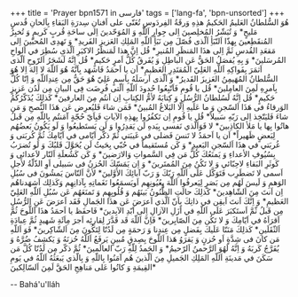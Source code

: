 +++
title = 'Prayer bpn1571 in فارسی'
tags = ['lang-fa', 'bpn-unsorted']
+++
هُوَ السُّلطانُ العَليمُ الحَكيمُ
هذِهِ وَرقَةُ الفِردَوسِ تُغَنّی علی اَفنانِ سِدرَةِ البَقاءِ بِاَلحانِ قُدسٍ مَليحٍ* وَ تُبَشّرُ المُخلِصينَ اِلی جِوارِ اَللّهِ وَ المُوَحّدينَ اِلی ساحَةِ قُربٍ كَريمٍ وَ تُخبِرُ المُنقَطِعينَ بِهذّا اَلنّبَأِ اَلّذی فُصّلَ مِن نَبَأِ اَللّهِ المَلِكِ العَزيزِ الفَريدِ* وَ تَهدِی المُحبّينَ اِلی مَقعَدِ القُدسِ ثَمَّ اِلی هذَا المَنظَرِ المُنيرِ* قُل اِنَّ هذا لَمَنظَرُ الاكبَرِ اَلّذیِ سُطِرَ في اَلواحِ المُرسَلينَ* وَ بِهِ يُفصَلُ الحَقُّ عَنِ ‌الباطِلِ وَ يُفَرقُ كُلُّ اَمرٍ حَكيمٍ* قُل اِنَّهُ لَشَجَرُ اَلرّوحِ اَلّذی اَثمَرَ بِفَواكِهِ اَللّهِ العَلِيّ المُقتَدِرِ العَظيمِ* اَن يا اَحمَدُ فَاشهَد بِاَنَّهُ هُوَ اَللّهَ لا اِلهَ اِلا هُوَ السُّلطانُ المُهَيمِنُ العَزيزَ القَديرُ* وَ اَلّذی اَرسَلَهُ بِاَسمٍ عَلِيّ هُوَ حَقُّ مِن عِندِاَللّهِ وَ اِنّا كُلُّ بِاَمرِهِ لَمِنَ العامِلينَ* قُل يا قُومِ فَاَتّبِعُوا حُدودَ اَللّهِ اَلّتی فُرِضَت فِی البيانِ مِن لَدُن عَزيزٍ حَكيمٍ* قُل اِنَّهُ لَسُلطانُ الرُّسُلِ وَ كِتابَهُ لأمُّ الكِتابِ اِن اَنتُم مِنَ العارفينَ* كَذلِكَ يُذَكّرُكُمُ الوَرقاءُ فی هَذَا اَلسّجنِ وَ ما عَلَيهِ اِلّا البَلاغُ المُبينُ* فَمَن شاءَ فَليُعرِض عَن هَذَا النُّصحِ وَ مَن شاءَ فَليَتّخِذ اِلی رَبّهِ سَبيلاً* قُل يا قُومِ اِن تَكفُرُوا بِهذِهِ الآياتِ فَبِاَيّ حُجّةٍ آمَنتُم بِاللّهِ مِن قَبلُ هاتُوا بِها يا مَلأ الكاذِبينَ* لا فَوَاَلّذي نَفسی بِيَدهِ لَن يَقدِرُوا وَ لَن يَستَطيعُوا وَ لَو يَكُونُ بَعضُهُم لِبَعضٍ ظَهيراً*
اَن يا اَحمَدُ لا تَنسَ فَضلی في غَيبَتي ثُمّ ذكَّر اَيّامی في اَيّامِكَ ثُمَّ كُربَتی وَ غُربَتي في هذَا اَلسّجنِ البَعيدِ* وَ كَن مُستَقيماً في حُبّي بِحَيثُ لَن يُحَوَّلَ قَلبُكَ وَ لَو تُضرَبُ بِسُيُوفِ الأعداءِ وَ يَمنَعُكَ كُلُّ مَن فِي السَّمواتِ وَالارَضينَ* وَ كَن كَشُعلَةِ اَلنّار لاَعدائی وَ كَوثَرِ البَقاءِ لاحِبّائي وَ لا تَكُنُ مِنَ المُمتَرينَ* وَ اِن يَمَسّكَ الحُزنُ فی سَبيلی اَوِ الذّلّةُ لأَجلِ اَسمی لا تَضطَرِب فَتَوَكَّل عَلَی اَللّهِ رَبّكَ وَ رَبّ آبائِكَ الأَوَّلينَ* لأنَّ اَلنّاسَ يَمشُونَ فی سُبُلِ الوَهمِ وَ لَيسَ لَهُم مِن بَصَرٍ لِيَعرفُوا اَللّهَ بِعُيُونِهِم اَويَسمَعُوا نَغَماتِهِ بِآذانِهِم وَكَذلِك اَشهَدناهُم اِن اَنتَ مِنَ اَلشّاهِدينَ* كَذلِكَ حالَتِ الظُّنُونُ بَينَهُم وَ قُلُوبِهِم وَ تَمنَعَهُم عَن سُبُلِ اَللّهِ العَلِيّ العَظيمِ* وَ اِنَّكَ اَنتَ اَيقِن في ذاتِكَ بِاَنّ اَلَّذي اَعرَضَ عَن هذَا الجَمالِ فَقَد اَعرَضَ عَنِ الرُّسُلِ مِن قَبلُ ثّمَّ اَستَكبَرَ عَلَی اَللّهِ في اَزَلِ الآزالِ اِلی اَبّدِ الآبِدينَ*
فَاحفَظ يا اَحمَدُ هذَا اَللَّوحَ ثُمَّ اَقرَاَهُ في اَيّامِكَ وَ لا تَكُن مِنَ اَلصّابِرينَ* فَاِنَّ اَللّهَ قَد قَدَّرَ لِقارِئِه اَجرَ مِاَئَةِ شَهيدٍ ثُمَّ عِبادَةِ اَلثّقَلَينِ* كَذلِكَ مَنَنّا عَلَيكَ بِفَضلٍ مِن عِندِنا وَ رَحمَةٍ مِن لَدُنّا لِتَكُونَ مِنَ اَلشّاكِرينَ* فَوَ اَللّهِ مَن كانَ فی شِدَّةٍ اَو حُزنٍ وَ يَقرَوُ هَذا اَللّوحَ بِصِدقٍ مُبينٍ يَرفَعُ اَللّهُ حُزنَهُ وَ يَكشِفُ ضُرَّهُ وَ يُفَرَّجُ كَربَهُ وَ اِنَّهُ لَهُوَ اَلرَّحمنُ اَلرّحيمُ* وَ الحَمدُ لِلّهِ رَبّ العالَمينَ* ثُمَّ ذكّر مِن لَدُنّا كُلَّ مَن سَكَنَ في مَدينَةِ اَللّهِ المَلِكِ الجَميلِ مِنَ اَلّذينَ هُم آمَنُوا بِاللّهِ وَ بِالّذي يَبعَثُهُ اَللّهُ في يَومِ القِيمَةِ وَ كانُوا عَلی مَناهِجِ الحَقَّ لَمِنَ اَلسّالِكينَ*

-- Bahá'u'lláh
